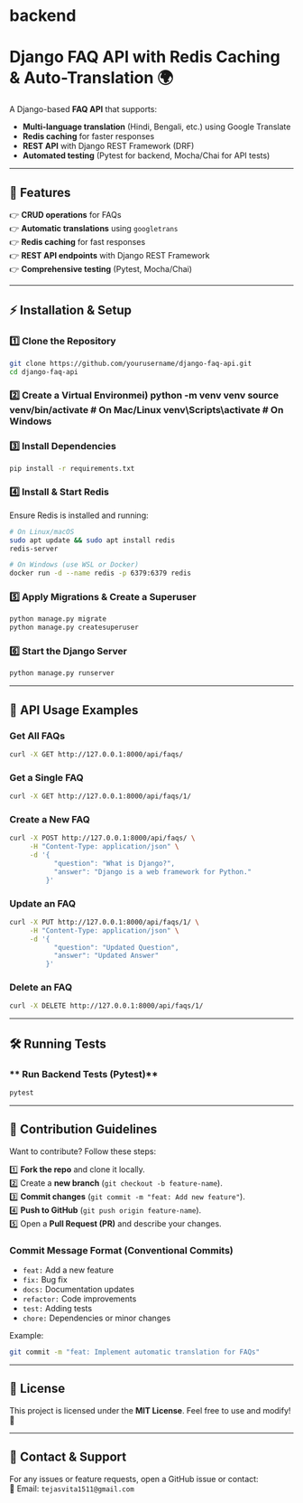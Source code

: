 # backend
# Django FAQ API with Redis Caching & Auto-Translation 🌍

A Django-based **FAQ API** that supports:

- **Multi-language translation** (Hindi, Bengali, etc.) using Google Translate
- **Redis caching** for faster responses
- **REST API** with Django REST Framework (DRF)
- **Automated testing** (Pytest for backend, Mocha/Chai for API tests)

---

## 📌 Features

👉 **CRUD operations** for FAQs\
👉 **Automatic translations** using `googletrans`\
👉 **Redis caching** for fast responses\
👉 **REST API endpoints** with Django REST Framework\
👉 **Comprehensive testing** (Pytest, Mocha/Chai)

---

## ⚡ Installation & Setup

### **1️⃣ Clone the Repository**

```sh
git clone https://github.com/yourusername/django-faq-api.git
cd django-faq-api
```

### **2️⃣ Create a Virtual Environme**i)&#xA;&#xA;python -m venv venv&#xA;source venv/bin/activate  # On Mac/Linux&#xA;venv\Scripts\activate  # On Windows

### **3️⃣ Install Dependencies**

```sh
pip install -r requirements.txt
```

### **4️⃣ Install & Start Redis**

Ensure Redis is installed and running:

```sh
# On Linux/macOS
sudo apt update && sudo apt install redis
redis-server

# On Windows (use WSL or Docker)
docker run -d --name redis -p 6379:6379 redis
```

### **5️⃣ Apply Migrations & Create a Superuser**

```sh
python manage.py migrate
python manage.py createsuperuser
```

### **6️⃣ Start the Django Server**

```sh
python manage.py runserver
```

---

## 🚀 API Usage Examples

### **Get All FAQs**

```sh
curl -X GET http://127.0.0.1:8000/api/faqs/
```

### **Get a Single FAQ**

```sh
curl -X GET http://127.0.0.1:8000/api/faqs/1/
```

### **Create a New FAQ**

```sh
curl -X POST http://127.0.0.1:8000/api/faqs/ \
     -H "Content-Type: application/json" \
     -d '{
           "question": "What is Django?",
           "answer": "Django is a web framework for Python."
         }'
```

### **Update an FAQ**

```sh
curl -X PUT http://127.0.0.1:8000/api/faqs/1/ \
     -H "Content-Type: application/json" \
     -d '{
           "question": "Updated Question",
           "answer": "Updated Answer"
         }'
```

### **Delete an FAQ**

```sh
curl -X DELETE http://127.0.0.1:8000/api/faqs/1/
```

---

## 🛠 Running Tests

### ** Run Backend Tests (Pytest)**

```sh
pytest
```


---

## 👥 Contribution Guidelines

Want to contribute? Follow these steps:

1️⃣ **Fork the repo** and clone it locally.\
2️⃣ Create a **new branch** (`git checkout -b feature-name`).\
3️⃣ **Commit changes** (`git commit -m "feat: Add new feature"`).\
4️⃣ **Push to GitHub** (`git push origin feature-name`).\
5️⃣ Open a **Pull Request (PR)** and describe your changes.

### **Commit Message Format (Conventional Commits)**

- `feat:` Add a new feature
- `fix:` Bug fix
- `docs:` Documentation updates
- `refactor:` Code improvements
- `test:` Adding tests
- `chore:` Dependencies or minor changes

Example:

```sh
git commit -m "feat: Implement automatic translation for FAQs"
```

---

## 🐝 License

This project is licensed under the **MIT License**. Feel free to use and modify! 🚀

---

## 📩 Contact & Support

For any issues or feature requests, open a GitHub issue or contact:\
📧 Email: `tejasvita1511@gmail.com`


